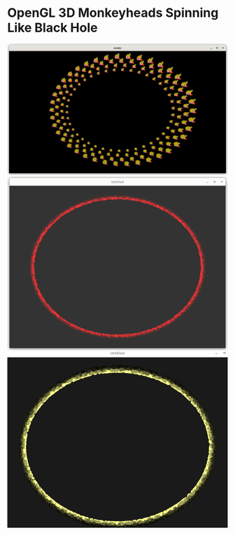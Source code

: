 # OpenGL 3D Monkeyheads Spinning Like Black Hole
![screenshot](monkey_heads.png)
![screenshot](lua_1/accretion_disk.png)
![screenshot](lua_1/accretion_disk2.png)
